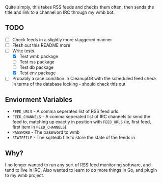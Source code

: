 Quite simply, this takes RSS feeds and checks them often, then sends the title and link to a channel on IRC through my wmb bot. 

## TODO
- [ ] Check feeds in a slightly more staggered manner
- [ ] Flesh out this README more
- [ ] Write tests
  - [x] Test wmb package
  - [ ] Test rss package
  - [ ] Test db package
  - [x] Test env package
- [ ] Probably a race condition in CleanupDB with the scheduled feed check in terms of the database locking - should check this out

## Enviorment Variables
- `FEED_URLS` - A comma seperated list of RSS feed urls
- `FEED_CHANNELS` - A comma seperated list of IRC channels to send the feed to, matching up exactly in position with `FEED_URLS` (ie, first feed, first item in `FEED_CHANNELS`)
- `PASSWORD` - The password to wmb
- `STATEFILE` - The sqlitedb file to store the state of the feeds in

## Why?
I no longer wanted to run any sort of RSS feed monitoring software, and tend to live in IRC. Also wanted to learn to do more things in Go, and plugin to my wmb project.